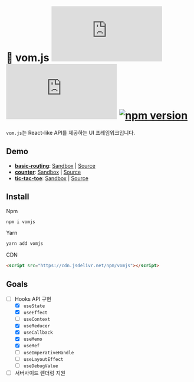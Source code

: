 # :eyes: vom.js [![gzip size](https://img.badgesize.io/https://cdn.jsdelivr.net/npm/vomjs/dist/vom.js?label=gzip&compression=gzip)](https://cdn.jsdelivr.net/npm/vomjs/dist/vom.js) [![brotli size](https://img.badgesize.io/https://cdn.jsdelivr.net/npm/vomjs/dist/vom.js?label=brotli&compression=brotli)](https://cdn.jsdelivr.net/npm/vomjs/dist/vom.js) [![npm version](https://img.shields.io/npm/v/vomjs)](https://npmjs.com/package/vomjs)

`vom.js`는 React-like API를 제공하는 UI 프레임워크입니다.


## Demo

- [**basic-routing**](https://wpbf9.csb.app): [Sandbox](https://codesandbox.io/s/wpbf9) | [Source](examples/basic-routing)
- [**counter**](https://w25x9.csb.app): [Sandbox](https://codesandbox.io/s/w25x9) | [Source](examples/counter)
- [**tic-tac-toe**](https://qpjbg.csb.app): [Sandbox](https://codesandbox.io/s/qpjbg) | [Source](examples/tic-tac-toe)

## Install

Npm
```sh
npm i vomjs
```

Yarn
```sh
yarn add vomjs
```

CDN
```html
<script src="https://cdn.jsdelivr.net/npm/vomjs"></script>
```

## Goals
- [ ] Hooks API 구현
  - [x] `useState`
  - [x] `useEffect`
  - [ ] `useContext`
  - [x] `useReducer`
  - [x] `useCallback`
  - [x] `useMemo`
  - [x] `useRef`
  - [ ] `useImperativeHandle`
  - [ ] `useLayoutEffect`
  - [ ] `useDebugValue`
- [ ] 서버사이드 렌더링 지원
